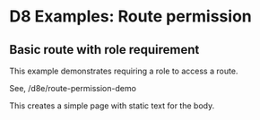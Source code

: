 # D8 Examples: Route permission

## Basic route with role requirement

This example demonstrates requiring a role to access a route.

See, /d8e/route-permission-demo

This creates a simple page with static text for the body.

